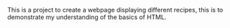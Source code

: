 This is a project to create a webpage displaying different recipes, this is
to demonstrate my understanding of the basics of HTML.
